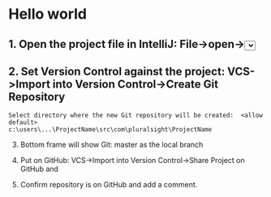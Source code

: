 

# Hello world

## 1.  Open the project file in IntelliJ:  File->open-><select project>
   
   
   
## 2.  Set Version Control against the project:  VCS->Import into Version Control->Create Git Repository 
    
    Select directory where the new Git repository will be created:  <allow default>       c:\users\...\ProjectName\src\com\pluralsight\ProjectName
    
3.  Bottom frame will show Git: master as the local branch

4.  Put on GitHub:  VCS->Import into Version Control->Share Project on GitHub <allow default repository name> and <allow default for initial commit>

5.  Confirm repository is on GitHub and add a comment.




   






